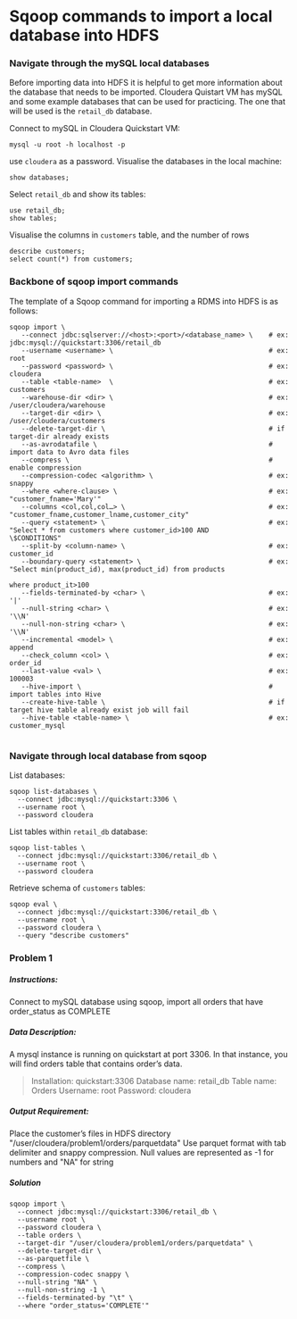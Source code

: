 # Sqoop commands to import a local database into HDFS

### Navigate through the mySQL local databases
Before importing data into HDFS it is helpful to get more information about the database that needs to be imported. Cloudera Quistart VM has mySQL and some example databases that can be used for practicing. The one that will be used is the `retail_db` database.

Connect to mySQL in Cloudera Quickstart VM:
```
mysql -u root -h localhost -p
```
use `cloudera` as a password.
Visualise the databases in the local machine:
```
show databases;
```
Select `retail_db` and show its tables:
```
use retail_db;
show tables;
```
Visualise the columns in `customers` table, and the number of rows
```
describe customers;
select count(*) from customers;
```
### Backbone of sqoop import commands
The template of a Sqoop command for importing a RDMS into HDFS is as follows:
```
sqoop import \
   --connect jdbc:sqlserver://<host>:<port>/<database_name> \    # ex: jdbc:mysql://quickstart:3306/retail_db
   --username <username> \                                       # ex: root
   --password <password> \                                       # ex: cloudera
   --table <table-name>  \                                       # ex: customers
   --warehouse-dir <dir> \                                       # ex: /user/cloudera/warehouse
   --target-dir <dir> \                                          # ex: /user/cloudera/customers
   --delete-target-dir \                                         # if target-dir already exists
   --as-avrodatafile \                                           # import data to Avro data files
   --compress \                                                  # enable compression
   --compression-codec <algorithm> \                             # ex: snappy
   --where <where-clause> \                                      # ex: "customer_fname='Mary'"
   --columns <col,col,col…> \                                    # ex: "customer_fname,customer_lname,customer_city"
   --query <statement> \                                         # ex: "Select * from customers where customer_id>100 AND                                                                            \$CONDITIONS"
   --split-by <column-name> \                                    # ex: customer_id
   --boundary-query <statement> \                                # ex: "Select min(product_id), max(product_id) from products
                                                                       where product_it>100
   --fields-terminated-by <char> \                               # ex: '|'
   --null-string <char> \                                        # ex: '\\N'
   --null-non-string <char> \                                    # ex: '\\N'
   --incremental <model> \                                       # ex: append
   --check_column <col> \                                        # ex: order_id
   --last-value <val> \                                          # ex: 100003
   --hive-import \                                               # import tables into Hive
   --create-hive-table \                                         # if target hive table already exist job will fail
   --hive-table <table-name> \                                   # ex: customer_mysql
   
```

### Navigate through local database from sqoop
List databases:
```
sqoop list-databases \
  --connect jdbc:mysql://quickstart:3306 \
  --username root \
  --password cloudera
```
List tables within `retail_db` database:
```
sqoop list-tables \
  --connect jdbc:mysql://quickstart:3306/retail_db \
  --username root \
  --password cloudera
```
Retrieve schema of `customers` tables:
```
sqoop eval \
  --connect jdbc:mysql://quickstart:3306/retail_db \
  --username root \
  --password cloudera \
  --query "describe customers"
```

### Problem 1
##### Instructions:
Connect to mySQL database using sqoop, import all orders that have order_status as COMPLETE
##### Data Description:
A mysql instance is running on quickstart at port 3306. In that instance, you will find orders table that
contains order’s data.
> Installation: quickstart:3306
> Database name: retail_db
> Table name: Orders
> Username: root
> Password: cloudera
##### Output Requirement:
Place the customer’s files in HDFS directory "/user/cloudera/problem1/orders/parquetdata"
Use parquet format with tab delimiter and snappy compression.
Null values are represented as -1 for numbers and "NA" for string
##### Solution
```
sqoop import \
  --connect jdbc:mysql://quickstart:3306/retail_db \
  --username root \
  --password cloudera \
  --table orders \
  --target-dir "/user/cloudera/problem1/orders/parquetdata" \
  --delete-target-dir \
  --as-parquetfile \
  --compress \
  --compression-codec snappy \
  --null-string "NA" \
  --null-non-string -1 \
  --fields-terminated-by "\t" \
  --where "order_status='COMPLETE'" 
```
